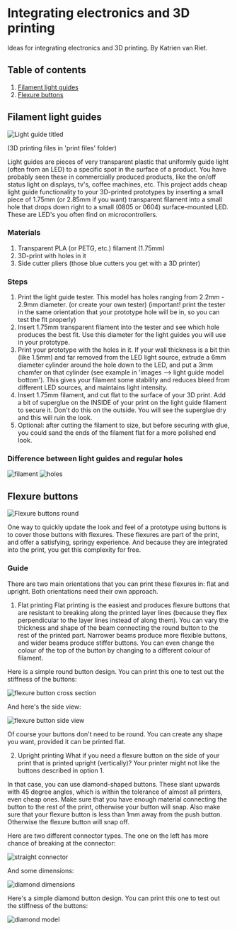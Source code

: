 # Integrating electronics and 3D printing
Ideas for integrating electronics and 3D printing. By Katrien van Riet.

## Table of contents

1. [Filament light guides](#light_guides)
2. [Flexure buttons](#flexure_buttons)

## Filament light guides <a name="light_guides"></a>

![Light guide titled](https://github.com/kvriet/integrated-electronics-and-3d-printing/blob/main/images/light%20guide%20filament%20tilted%20small.png)

(3D printing files in 'print files' folder)

Light guides are pieces of very transparent plastic that uniformly guide light (often from an LED) to a specific spot in the surface of a product. You have probably seen these in commercially produced products, like the on/off status light on displays, tv's, coffee machines, etc. This project adds cheap light guide functionality to your 3D-printed prototypes by inserting a small piece of 1.75mm (or 2.85mm if you want) transparent filament into a small hole that drops down right to a small (0805 or 0604) surface-mounted LED. These are LED's you often find on microcontrollers. 

### Materials
1. Transparent PLA (or PETG, etc.) filament (1.75mm)
2. 3D-print with holes in it
3. Side cutter pliers (those blue cutters you get with a 3D printer)

### Steps
1. Print the light guide tester. This model has holes ranging from 2.2mm - 2.9mm diameter. (or create your own tester)
(important! print the tester in the same orientation that your prototype hole will be in, so you can test the fit properly)
2. Insert 1.75mm transparent filament into the tester and see which hole produces the best fit. Use this diameter for the light guides you will use in your prototype.
3. Print your prototype with the holes in it. If your wall thickness is a bit thin (like 1.5mm) and far removed from the LED light source, extrude a 6mm diameter cylinder around the hole down to the LED, and put a 3mm chamfer on that cylinder (see example in 'images --> light guide model bottom'). This gives your filament some stability and reduces bleed from different LED sources, and maintains light intensity.
4. Insert 1.75mm filament, and cut flat to the surface of your 3D print. Add a bit of superglue on the INSIDE of your print on the light guide filament to secure it. Don't do this on the outside. You will see the superglue dry and this will ruin the look.
5. Optional: after cutting the filament to size, but before securing with glue, you could sand the ends of the filament flat for a more polished end look.

### Difference between light guides and regular holes
![filament](https://github.com/kvriet/integrated-electronics-and-3d-printing/blob/main/images/light%20guide%20filament%20tilted%20small.png)
![holes](https://github.com/kvriet/integrated-electronics-and-3d-printing/blob/main/images/light%20guide%20no%20filament%20small.png)

## Flexure buttons <a name="flexure_buttons"></a>

![Flexure buttons round](https://github.com/kvriet/integrated-electronics-and-3d-printing/blob/main/images/round%20flexure%20button%20print%20small.png)

One way to quickly update the look and feel of a prototype using buttons is to cover those buttons with flexures. These flexures are part of the print, and offer a satisfying, springy experience. And because they are integrated into the print, you get this complexity for free.

### Guide
There are two main orientations that you can print these flexures in: flat and upright. Both orientations need their own approach. 

1. Flat printing
Flat printing is the easiest and produces flexure buttons that are resistant to breaking along the printed layer lines (because they flex perpendicular to the layer lines instead of along them).
You can vary the thickness and shape of the beam connecting the round button to the rest of the printed part. Narrower beams produce more flexible buttons, and wider beams produce stiffer buttons. You can even change the colour of the top of the button by changing to a different colour of filament. 

Here is a simple round button design. You can print this one to test out the stiffness of the buttons:

![flexure button cross section](https://github.com/kvriet/integrated-electronics-and-3d-printing/blob/main/images/round%20flexure%20button%20model%20cross%20section%20-%20small.png)

And here's the side view:

![flexure button side view](https://github.com/kvriet/integrated-electronics-and-3d-printing/blob/main/images/round%20flexure%20button%20model%20side%20view.png)

Of course your buttons don't need to be round. You can create any shape you want, provided it can be printed flat.

2. Upright printing
What if you need a flexure button on the side of your print that is printed upright (vertically)? Your printer might not like the buttons described in option 1.

In that case, you can use diamond-shaped buttons. These slant upwards with 45 degree angles, which is within the tolerance of almost all printers, even cheap ones. Make sure that you have enough material connecting the button to the rest of the print, otherwise your button will snap. Also make sure that your flexure button is less than 1mm away from the push button. Otherwise the flexure button will snap off.

Here are two different connector types. The one on the left has more chance of breaking at the connector:

![straight connector](https://github.com/kvriet/integrated-electronics-and-3d-printing/blob/main/images/diamond%20connectors.png)

And some dimensions:

![diamond dimensions](https://github.com/kvriet/integrated-electronics-and-3d-printing/blob/main/images/diamond%20flexure%20button%20dimensions.png)

Here's a simple diamond button design. You can print this one to test out the stiffness of the buttons:

![diamond model](https://github.com/kvriet/integrated-electronics-and-3d-printing/blob/main/images/diamond%20flexure%20button%20model.png)


